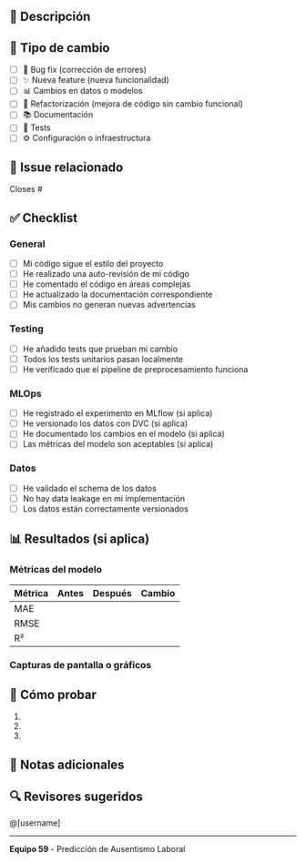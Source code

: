 ## 📝 Descripción

<!-- Describe brevemente los cambios realizados -->

## 🎯 Tipo de cambio

- [ ] 🐛 Bug fix (corrección de errores)
- [ ] ✨ Nueva feature (nueva funcionalidad)
- [ ] 📊 Cambios en datos o modelos
- [ ] 🔧 Refactorización (mejora de código sin cambio funcional)
- [ ] 📚 Documentación
- [ ] 🧪 Tests
- [ ] ⚙️ Configuración o infraestructura

## 🔗 Issue relacionado

<!-- Ejemplo: Closes #123 -->
Closes #

## ✅ Checklist

### General
- [ ] Mi código sigue el estilo del proyecto
- [ ] He realizado una auto-revisión de mi código
- [ ] He comentado el código en áreas complejas
- [ ] He actualizado la documentación correspondiente
- [ ] Mis cambios no generan nuevas advertencias

### Testing
- [ ] He añadido tests que prueban mi cambio
- [ ] Todos los tests unitarios pasan localmente
- [ ] He verificado que el pipeline de preprocesamiento funciona

### MLOps
- [ ] He registrado el experimento en MLflow (si aplica)
- [ ] He versionado los datos con DVC (si aplica)
- [ ] He documentado los cambios en el modelo (si aplica)
- [ ] Las métricas del modelo son aceptables (si aplica)

### Datos
- [ ] He validado el schema de los datos
- [ ] No hay data leakage en mi implementación
- [ ] Los datos están correctamente versionados

## 📊 Resultados (si aplica)

### Métricas del modelo

| Métrica | Antes | Después | Cambio |
|---------|-------|---------|--------|
| MAE     |       |         |        |
| RMSE    |       |         |        |
| R²      |       |         |        |

### Capturas de pantalla o gráficos

<!-- Añade capturas de pantalla o gráficos relevantes -->

## 🧪 Cómo probar

<!-- Describe cómo revisar/probar tus cambios -->

1. 
2. 
3. 

## 📌 Notas adicionales

<!-- Cualquier información adicional relevante para los revisores -->

## 🔍 Revisores sugeridos

@[username]

---

**Equipo 59** - Predicción de Ausentismo Laboral

